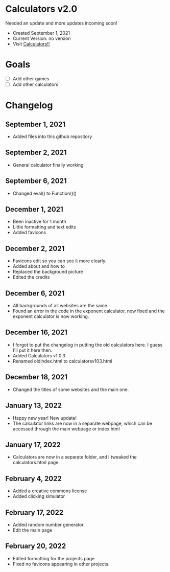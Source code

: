 # Calculators v2.0
Needed an update and more updates incoming soon!
- Created September 1, 2021
- Current Version: no version
- Visit [Calculators!!](https://g1blue.github.io)
# Goals
- [ ] Add other games
- [ ] Add other calculators
# Changelog
## September 1, 2021
- Added files into this github repository
## September 2, 2021
- General calculator finally working
## September 6, 2021
- Changed eval() to Function()()
## December 1, 2021
- Been inactive for 1 month
- Little formatting and text edits
- Added favicons
## December 2, 2021
- Favicons edit so you can see it more clearly. 
- Added about and how to
- Replaced the background picture
- Edited the credits
## December 6, 2021
- All backgrounds of all websites are the same. 
- Found an error in the code in the exponent calculator, now fixed and the exponent calculator is now working. 
## December 16, 2021
- I forgot to put the changelog in putting the old calculators here. I guess I'll put it here then. 
- Added Calculators v1.0.3
- Renamed oldindex.html to calculatorsv103.html
## December 18, 2021
- Changed the titles of some websites and the main one. 
## January 13, 2022
- Happy new year! New update!
- The calculator links are now in a separate webpage, which can be accessed through the main webpage or index.html
## January 17, 2022
- Calculators are now in a separate folder, and I tweaked the calculators.html page.
## February 4, 2022
- Added a creative commons license
- Added clicking simulator
## February 17, 2022
- Added random number generator
- Edit the main page
## February 20, 2022
- Edited formatting for the projects page
- Fixed no favicons appearing in other projects. 
